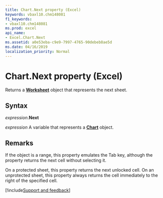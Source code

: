 ```yaml
---
title: Chart.Next property (Excel)
keywords: vbaxl10.chm148081
f1_keywords:
- vbaxl10.chm148081
ms.prod: excel
api_name:
- Excel.Chart.Next
ms.assetid: a0e53eba-c9e9-7997-4765-90debeb8ae5d
ms.date: 04/16/2019
localization_priority: Normal
---
```



# Chart.Next property (Excel)

Returns a **[Worksheet](Excel.Worksheet.md)** object that represents the next sheet.


## Syntax

_expression_.**Next**

_expression_ A variable that represents a **[Chart](Excel.Chart(object).md)** object.


## Remarks

If the object is a range, this property emulates the Tab key, although the property returns the next cell without selecting it.

On a protected sheet, this property returns the next unlocked cell. On an unprotected sheet, this property always returns the cell immediately to the right of the specified cell.




[!include[Support and feedback](~/includes/feedback-boilerplate.md)]